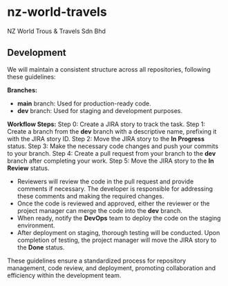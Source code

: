 # nz-world-travels
NZ World Trous &amp; Travels Sdn Bhd

## Development

We will maintain a consistent structure across all repositories, following these guidelines:

**Branches:**
- **main** branch: Used for production-ready code.
- **dev** branch: Used for staging and development purposes.

**Workflow Steps:**
Step 0: Create a JIRA story to track the task.
Step 1: Create a branch from the **dev** branch with a descriptive name, prefixing it with the JIRA story ID.
Step 2: Move the JIRA story to the **In Progress** status.
Step 3: Make the necessary code changes and push your commits to your branch.
Step 4: Create a pull request from your branch to the **dev** branch after completing your work.
Step 5: Move the JIRA story to the **In Review** status.

- Reviewers will review the code in the pull request and provide comments if necessary. The developer is responsible for addressing these comments and making the required changes.
- Once the code is reviewed and approved, either the reviewer or the project manager can merge the code into the **dev** branch.
- When ready, notify the **DevOps** team to deploy the code on the staging environment.
- After deployment on staging, thorough testing will be conducted. Upon completion of testing, the project manager will move the JIRA story to the **Done** status.

These guidelines ensure a standardized process for repository management, code review, and deployment, promoting collaboration and efficiency within the development team.
